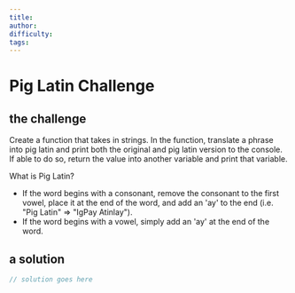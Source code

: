 ```yaml
---
title:
author:
difficulty:
tags:
---
```


# Pig Latin Challenge

## the challenge

Create a function that takes in strings.
In the function, translate a phrase into pig latin and print both the original and pig latin version to the console.
If able to do so, return the value into another variable and print that variable.

What is Pig Latin?
* If the word begins with a consonant, remove the consonant to the first vowel, place it at the end of the word, and add an 'ay' to the end (i.e. "Pig Latin" => "IgPay Atinlay").
* If the word begins with a vowel, simply add an 'ay' at the end of the word.


## a solution

```js
// solution goes here
```